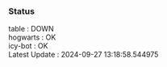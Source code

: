 ### Status


table : DOWN  
hogwarts : OK  
icy-bot : OK  
Latest Update : 2024-09-27 13:18:58.544975
